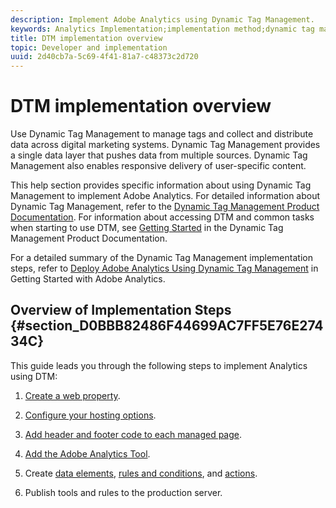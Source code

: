 ```yaml
---
description: Implement Adobe Analytics using Dynamic Tag Management.
keywords: Analytics Implementation;implementation method;dynamic tag management;dtm
title: DTM implementation overview
topic: Developer and implementation
uuid: 2d40cb7a-5c69-4f41-81a7-c48373c2d720
---
```


# DTM implementation overview

Use Dynamic Tag Management to manage tags and collect and distribute data across digital marketing systems. Dynamic Tag Management provides a single data layer that pushes data from multiple sources. Dynamic Tag Management also enables responsive delivery of user-specific content.

This help section provides specific information about using Dynamic Tag Management to implement Adobe Analytics. For detailed information about Dynamic Tag Management, refer to the [Dynamic Tag Management Product Documentation](https://docs.adobe.com/content/help/en/dtm/using/dtm-home.html). For information about accessing DTM and common tasks when starting to use DTM, see [Getting Started](https://docs.adobe.com/content/help/en/dtm/using/getting-started/get-started.html) in the Dynamic Tag Management Product Documentation.

For a detailed summary of the Dynamic Tag Management implementation steps, refer to [Deploy Adobe Analytics Using Dynamic Tag Management](https://docs.adobe.com/content/help/en/analytics/implementation/other/dtm/dtm-implementation-overview.html) in Getting Started with Adobe Analytics.

## Overview of Implementation Steps {#section_D0BBB82486F44699AC7FF5E76E27434C}

This guide leads you through the following steps to implement Analytics using DTM:

1. [Create a web property](/help/implement/other/dtm/t-create-web-property.md).
1. [Configure your hosting options](/help/implement/other/dtm/t-configure-hosting.md).
1. [Add header and footer code to each managed page](/help/implement/other/dtm/c-headers-footers/t-header-footer-code.md).
1. [Add the Adobe Analytics Tool](/help/implement/other/dtm/c-aa-tool/analytics-dtm.md).
1. Create [data elements](/help/implement/other/dtm/t-data-element.md), [rules and conditions](/help/implement/other/dtm/c-rules/t-rules-create.md), and [actions](/help/implement/other/dtm/c-rules/t-rules-actions.md).

1. Publish tools and rules to the production server.

